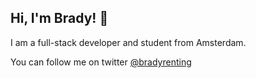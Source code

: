 ## Hi, I'm Brady! 👋

I am a full-stack developer and student from Amsterdam.

You can follow me on twitter [@bradyrenting](https://twitter.com/bradyrenting)
